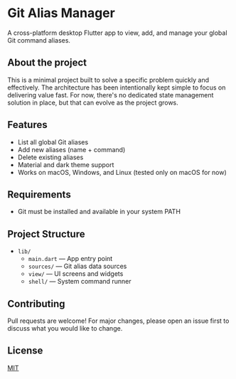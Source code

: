# Git Alias Manager

A cross-platform desktop Flutter app to view, add, and manage your global Git command aliases.

## About the project

This is a minimal project built to solve a specific problem quickly and effectively. The architecture has been intentionally kept simple to focus on delivering value fast. For now, there's no dedicated state management solution in place, but that can evolve as the project grows.

## Features

- List all global Git aliases
- Add new aliases (name + command)
- Delete existing aliases
- Material and dark theme support
- Works on macOS, Windows, and Linux (tested only on macOS for now)

## Requirements

- Git must be installed and available in your system PATH

## Project Structure

- `lib/`
  - `main.dart` — App entry point
  - `sources/` — Git alias data sources
  - `view/` — UI screens and widgets
  - `shell/` — System command runner

## Contributing

Pull requests are welcome! For major changes, please open an issue first to discuss what you would like to change.

## License

[MIT](LICENSE)
